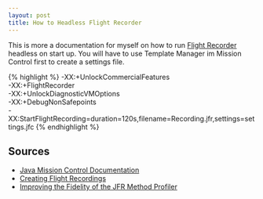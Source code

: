 ```yaml
---
layout: post
title: How to Headless Flight Recorder 
---
```


This is more a documentation for myself on how to run [Flight Recorder](http://www.oracle.com/technetwork/java/javaseproducts/mission-control/java-mission-control-1998576.html) headless on start up. You will have to use Template Manager im Mission Control first to create a settings file.

{% highlight %}
-XX:+UnlockCommercialFeatures \
-XX:+FlightRecorder \
-XX:+UnlockDiagnosticVMOptions \
-XX:+DebugNonSafepoints \
-XX:StartFlightRecording=duration=120s,filename=Recording.jfr,settings=settings.jfc
{% endhighlight %}

Sources
-------

 * [Java Mission Control Documentation](http://docs.oracle.com/javacomponents/jmc-5-4/jfr-runtime-guide/run.htm#CHDIDCHG)
 * [Creating Flight Recordings](http://hirt.se/blog/?p=370)
 * [Improving the Fidelity of the JFR Method Profiler](http://hirt.se/blog/?p=609)



